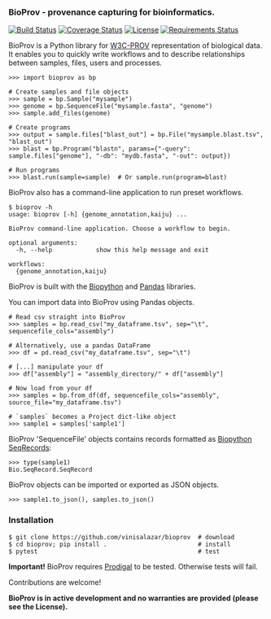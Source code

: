 ### BioProv - provenance capturing for bioinformatics.

[![Build Status](https://travis-ci.org/vinisalazar/BioProv.svg?branch=master)](https://travis-ci.org/vinisalazar/BioProv)
[![Coverage Status](https://coveralls.io/repos/github/vinisalazar/BioProv/badge.svg?branch=master&service=github)](https://coveralls.io/github/vinisalazar/BioProv?branch=master&service=github)
[![License](https://img.shields.io/github/license/vinisalazar/bioprov)](https://img.shields.io/github/license/vinisalazar/bioprov)
[![Requirements Status](https://requires.io/github/vinisalazar/BioProv/requirements.svg?branch=master)](https://requires.io/github/vinisalazar/BioProv/requirements/?branch=master)

BioProv is a Python library for [W3C-PROV](https://www.w3.org/TR/prov-overview/) representation of biological data. It enables you to quickly write workflows and to describe relationships between samples, files, users and processes. 

```
>>> import bioprov as bp

# Create samples and file objects
>>> sample = bp.Sample("mysample")
>>> genome = bp.SequenceFile("mysample.fasta", "genome")
>>> sample.add_files(genome)

# Create programs
>>> output = sample.files["blast_out"] = bp.File("mysample.blast.tsv", "blast_out")
>>> blast = bp.Program("blastn", params={"-query": sample.files["genome"], "-db": "mydb.fasta", "-out": output})

# Run programs
>>> blast.run(sample=sample)  # Or sample.run(program=blast)
```

BioProv also has a command-line application to run preset workflows.

```
$ bioprov -h
usage: bioprov [-h] {genome_annotation,kaiju} ...

BioProv command-line application. Choose a workflow to begin.

optional arguments:
  -h, --help            show this help message and exit

workflows:
  {genome_annotation,kaiju}
```

BioProv is built with the [Biopython](https://biopython.org/) and [Pandas](http://pandas.pydata.org/) libraries.

You can import data into BioProv using Pandas objects.

```
# Read csv straight into BioProv
>>> samples = bp.read_csv("my_dataframe.tsv", sep="\t", sequencefile_cols="assembly")

# Alternatively, use a pandas DataFrame
>>> df = pd.read_csv("my_dataframe.tsv", sep="\t")

# [...] manipulate your df
>>> df["assembly"] = "assembly_directory/" + df["assembly"]

# Now load from your df
>>> samples = bp.from_df(df, sequencefile_cols="assembly", source_file="my_dataframe.tsv")

# `samples` becomes a Project dict-like object
>>> sample1 = samples['sample1']
```

BioProv 'SequenceFile' objects contains records formatted as [Biopython SeqRecords](https://biopython.org/wiki/SeqRecord):

```
>>> type(sample1)
Bio.SeqRecord.SeqRecord
```

BioProv objects can be imported or exported as JSON objects.

```
>>> sample1.to_json(), samples.to_json()
```


### Installation

```
$ git clone https://github.com/vinisalazar/bioprov  # download
$ cd bioprov; pip install .                         # install
$ pytest                                            # test
```
**Important!** BioProv requires [Prodigal](https://github.com/hyattpd/Prodigal) to be tested. Otherwise tests will fail.

Contributions are welcome!

**BioProv is in active development and no warranties are provided (please see the License).**
